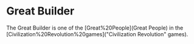 # Great Builder

The Great Builder is one of the [Great%20People](Great People) in the [Civilization%20Revolution%20games]("Civilization Revolution" games).
